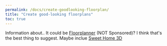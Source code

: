 ```yaml
---
permalink: /docs/create-goodlooking-floorplan/
title: "Create good-looking floorplans"
toc: true
---
```


Information about.. It could be [Floorplanner](Floorplanner.com) (NOT Sponsored)? I think that's the best thing to suggest. Maybe inclue [Sweet Home 3D](www.sweethome3d.com)